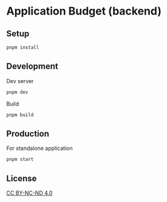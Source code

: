 # Application Budget (backend)

## Setup

```bash
pnpm install
```

## Development

Dev server

```bash
pnpm dev
```

Build

```bash
pnpm build
```

## Production

For standalone application

```bash
pnpm start
```

## License

[CC BY-NC-ND 4.0](LICENSE)
